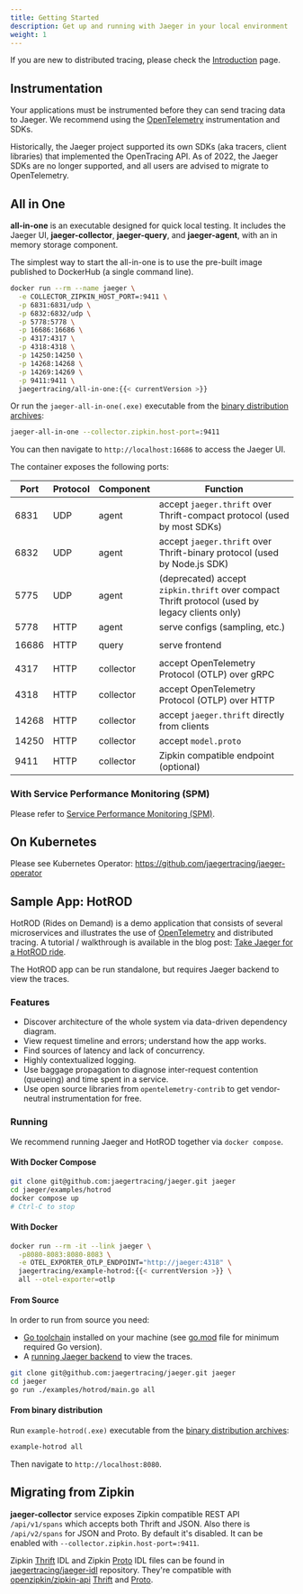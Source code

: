 ```yaml
---
title: Getting Started
description: Get up and running with Jaeger in your local environment
weight: 1
---
```


If you are new to distributed tracing, please check the [Introduction](../) page.

## Instrumentation

Your applications must be instrumented before they can send tracing data to Jaeger. We recommend using the [OpenTelemetry][otel] instrumentation and SDKs.

Historically, the Jaeger project supported its own SDKs (aka tracers, client libraries) that implemented the OpenTracing API. As of 2022, the Jaeger SDKs are no longer supported, and all users are advised to migrate to OpenTelemetry.

## All in One

**all-in-one** is an executable designed for quick local testing. It includes the Jaeger UI, **jaeger-collector**, **jaeger-query**, and **jaeger-agent**, with an in memory storage component.

The simplest way to start the all-in-one is to use the pre-built image published to DockerHub (a single command line).

```bash
docker run --rm --name jaeger \
  -e COLLECTOR_ZIPKIN_HOST_PORT=:9411 \
  -p 6831:6831/udp \
  -p 6832:6832/udp \
  -p 5778:5778 \
  -p 16686:16686 \
  -p 4317:4317 \
  -p 4318:4318 \
  -p 14250:14250 \
  -p 14268:14268 \
  -p 14269:14269 \
  -p 9411:9411 \
  jaegertracing/all-in-one:{{< currentVersion >}}
```

Or run the `jaeger-all-in-one(.exe)` executable from the [binary distribution archives][download]:

```bash
jaeger-all-in-one --collector.zipkin.host-port=:9411
```

You can then navigate to `http://localhost:16686` to access the Jaeger UI.

The container exposes the following ports:

Port  | Protocol | Component | Function
----- | -------  | --------- | ---
6831  | UDP      | agent     | accept `jaeger.thrift` over Thrift-compact protocol (used by most SDKs)
6832  | UDP      | agent     | accept `jaeger.thrift` over Thrift-binary protocol (used by Node.js SDK)
5775  | UDP      | agent     | (deprecated) accept `zipkin.thrift` over compact Thrift protocol (used by legacy clients only)
5778  | HTTP     | agent     | serve configs (sampling, etc.)
      |          |           |
16686 | HTTP     | query     | serve frontend
      |          |           |
4317  | HTTP     | collector | accept OpenTelemetry Protocol (OTLP) over gRPC
4318  | HTTP     | collector | accept OpenTelemetry Protocol (OTLP) over HTTP
14268 | HTTP     | collector | accept `jaeger.thrift` directly from clients
14250 | HTTP     | collector | accept `model.proto`
9411  | HTTP     | collector | Zipkin compatible endpoint (optional)


### With Service Performance Monitoring (SPM)

Please refer to [Service Performance Monitoring (SPM)](../deployment/spm/#getting-started).

## On Kubernetes

Please see Kubernetes Operator: https://github.com/jaegertracing/jaeger-operator

## Sample App: HotROD

HotROD (Rides on Demand) is a demo application that consists of several microservices and illustrates
the use of [OpenTelemetry][otel] and distributed tracing. A tutorial / walkthrough is available in the blog post:
[Take Jaeger for a HotROD ride][hotrod-tutorial].

The HotROD app can be run standalone, but requires Jaeger backend to view the traces.

### Features

- Discover architecture of the whole system via data-driven dependency
  diagram.
- View request timeline and errors; understand how the app works.
- Find sources of latency and lack of concurrency.
- Highly contextualized logging.
- Use baggage propagation to diagnose inter-request contention (queueing) and time spent in a service.
- Use open source libraries from `opentelemetry-contrib` to get vendor-neutral instrumentation for free.

### Running

We recommend running Jaeger and HotROD together via `docker compose`.


#### With Docker Compose

```bash
git clone git@github.com:jaegertracing/jaeger.git jaeger
cd jaeger/examples/hotrod
docker compose up
# Ctrl-C to stop
```

#### With Docker

```bash
docker run --rm -it --link jaeger \
  -p8080-8083:8080-8083 \
  -e OTEL_EXPORTER_OTLP_ENDPOINT="http://jaeger:4318" \
  jaegertracing/example-hotrod:{{< currentVersion >}} \
  all --otel-exporter=otlp
```

#### From Source

In order to run from source you need:

- [Go toolchain](https://golang.org/doc/install) installed on your machine
  (see [go.mod](https://github.com/jaegertracing/jaeger/blob/v1.61.0/go.mod) file for minimum required Go version).
- A [running Jaeger backend](#all-in-one) to view the traces.

```bash
git clone git@github.com:jaegertracing/jaeger.git jaeger
cd jaeger
go run ./examples/hotrod/main.go all
```

#### From binary distribution

Run `example-hotrod(.exe)` executable from the [binary distribution archives][download]:
```bash
example-hotrod all
```

Then navigate to `http://localhost:8080`.


## Migrating from Zipkin

**jaeger-collector** service exposes Zipkin compatible REST API `/api/v1/spans` which accepts both Thrift and JSON. Also there is `/api/v2/spans` for JSON and Proto.
By default it's disabled. It can be enabled with `--collector.zipkin.host-port=:9411`.

Zipkin [Thrift](https://github.com/jaegertracing/jaeger-idl/blob/master/thrift/zipkincore.thrift) IDL and Zipkin [Proto](https://github.com/jaegertracing/jaeger-idl/blob/master/proto/zipkin.proto) IDL files can be found in [jaegertracing/jaeger-idl](https://github.com/jaegertracing/jaeger-idl) repository.
They're compatible with [openzipkin/zipkin-api](https://github.com/openzipkin/zipkin-api) [Thrift](https://github.com/openzipkin/zipkin-api/blob/master/thrift/zipkinCore.thrift) and [Proto](https://github.com/openzipkin/zipkin-api/blob/master/zipkin.proto).

[hotrod-tutorial]: https://medium.com/jaegertracing/take-jaeger-for-a-hotrod-ride-233cf43e46c2
[otel]: https://opentelemetry.io
[download]: ../../../download/
